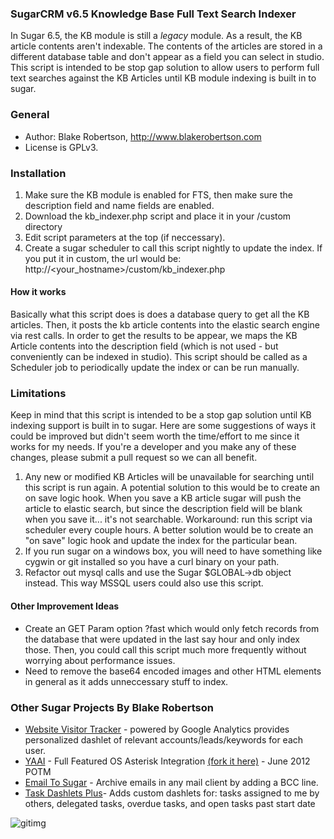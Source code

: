 ### SugarCRM v6.5 Knowledge Base Full Text Search Indexer

In Sugar 6.5, the KB module is still a *legacy* module.  As a result, the KB article contents aren't indexable.
The contents of the articles are stored in a different database table and don't appear as a field you can select in studio.
This script is intended to be stop gap solution to allow users to perform full text searches against the KB Articles
until KB module indexing is built in to sugar.

### General
 * Author: Blake Robertson, <http://www.blakerobertson.com>
 * License is GPLv3.

  
### Installation

 1. Make sure the KB module is enabled for FTS, then make sure the description field and name fields are enabled.
 2. Download the kb_indexer.php script and place it in your /custom directory
 3. Edit script parameters at the top (if neccessary).
 4. Create a sugar scheduler to call this script nightly to update the index.  If you put it in custom, the url would be: http://<your_hostname>/custom/kb_indexer.php

#### How it works
Basically what this script does is does a database query to get all the KB articles.  Then, it posts the kb article contents
into the elastic search engine via rest calls.  In order to get the results to be appear, we maps the KB Article contents into
the description field (which is not used - but conveniently can be indexed in studio).  This script should be called as a Scheduler job to periodically
update the index or can be run manually.

### Limitations

Keep in mind that this script is intended to be a stop gap solution until KB indexing support is built in to sugar.
Here are some suggestions of ways it could be improved but didn't seem worth the time/effort to me since it works for my needs.  If you're a developer and you make any of these changes, please submit a pull request so we can all benefit.

 1. Any new or modified KB Articles will be unavailable for searching until this script is run again.  A potential solution
 to this would be to create an on save logic hook.   When you save a KB article sugar will push the article to elastic search, but
 since the description field will be blank when you save it... it's not searchable.  Workaround: run this script via scheduler every couple hours.
 A better solution would be to create an "on save" logic hook and update the index for the particular bean.
 2. If you run sugar on a windows box, you will need to have something like cygwin or git installed so you have a curl binary on your path.
 3. Refactor out mysql calls and use the Sugar $GLOBAL->db object instead.  This way MSSQL users could also use this script.

#### Other Improvement Ideas

 * Create an GET Param option ?fast which would only fetch records from the database that were updated in the last say hour and only index those.  Then, you could call this script much more frequently without worrying about performance issues.
 * Need to remove the base64 encoded images and other HTML elements in general as it adds unneccessary stuff to index.

### Other Sugar Projects By Blake Robertson

 * [Website Visitor Tracker](http://www.sugaroutfitters.com/addons/ga-web-visitor-tracker) - powered by Google Analytics provides personalized dashlet of relevant accounts/leads/keywords for each user.
 * [YAAI](http://www.sugarforge.org/projects/yaai) - Full Featured OS Asterisk Integration [(fork it here)](http://www.github.com/blak3r/yaai) - June 2012 POTM
 * [Email To Sugar](www.sugarforge.org/projects/email-to-sugar) - Archive emails in any mail client by adding a BCC line.  
 * [Task Dashlets Plus](http://www.sugarforge.org/projects/taskdashletplus/)- Adds custom dashlets for: tasks assigned to me by others, delegated tasks, overdue tasks, and open tasks past start date

![gitimg](https://gitimg.com/blak3r/sugarcrm-kb-fts-indexer/README.md/track)